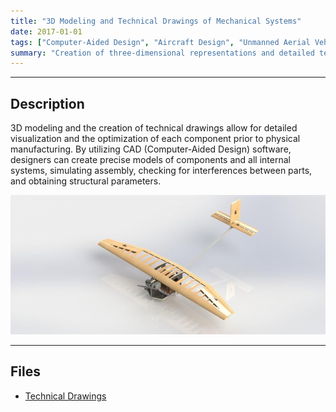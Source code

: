 ```yaml
---
title: "3D Modeling and Technical Drawings of Mechanical Systems"
date: 2017-01-01
tags: ["Computer-Aided Design", "Aircraft Design", "Unmanned Aerial Vehicle"]
summary: "Creation of three-dimensional representations and detailed technical drawings of mechanical systems, aiming to design, analyze, and manufacture components with precision."
---
```


---

## Description

3D modeling and the creation of technical drawings allow for detailed visualization and the optimization of each component prior to physical manufacturing. By utilizing CAD (Computer-Aided Design) software, designers can create precise models of components and all internal systems, simulating assembly, checking for interferences between parts, and obtaining structural parameters.

![](3d_modeling.jpeg)

---

## Files

+ [Technical Drawings](technical_drawing.pdf)




